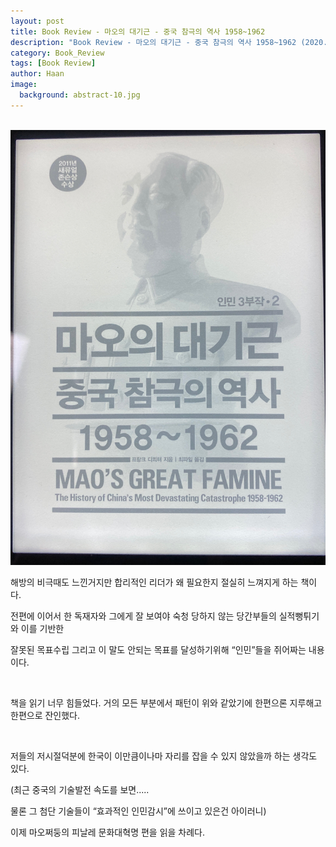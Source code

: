 ```yaml
---
layout: post
title: Book Review - 마오의 대기근 - 중국 참극의 역사 1958~1962
description: "Book Review - 마오의 대기근 - 중국 참극의 역사 1958~1962 (2020.01.06)" 
category: Book_Review
tags: [Book Review]
author: Haan
image:
  background: abstract-10.jpg
---
```

<br/>

<img src="/assets/img/BR_200106.jpg">
<br/>
<p>해방의 비극때도 느낀거지만 합리적인 리더가 왜 필요한지 절실히 느껴지게 하는 책이다. </p>
<p>전편에 이어서 한 독재자와 그에게 잘 보여야 숙청 당하지 않는 당간부들의 실적뻥튀기와 이를 기반한 </p><p>잘못된 목표수립 그리고 이 말도 안되는 목표를 달성하기위해 “인민”들을 쥐어짜는 내용이다. </p>
<br/>
<p>책을 읽기 너무 힘들었다. 거의 모든 부분에서 패턴이 위와 같았기에 한편으론 지루해고 한편으로 잔인했다. </p>
<br/>
<p>저들의 저시절덕분에 한국이 이만큼이나마 자리를 잡을 수 있지 않았을까 하는 생각도 있다. </p>
<p>(최근 중국의 기술발전 속도를 보면..... </p>
<p>물론 그 첨단 기술들이 “효과적인 인민감시”에 쓰이고 있은건 아이러니)</p>

<p>이제 마오쩌둥의 피날레 문화대혁명 편을 읽을 차례다. </p>